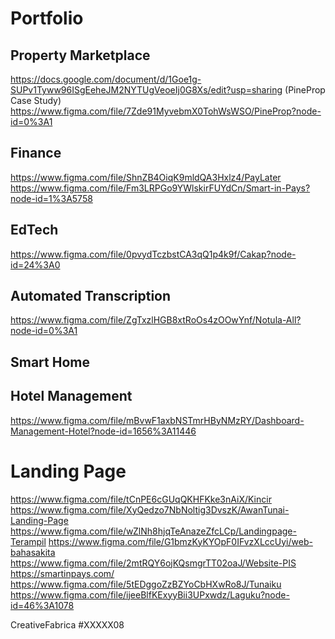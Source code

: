 # Portfolio

## Property Marketplace
https://docs.google.com/document/d/1Goe1g-SUPv1Tyww96ISgEeheJM2NYTUgVeoeIj0G8Xs/edit?usp=sharing (PineProp Case Study)
https://www.figma.com/file/7Zde91MyvebmX0TohWsWSO/PineProp?node-id=0%3A1

## Finance
https://www.figma.com/file/ShnZB4OiqK9mldQA3Hxlz4/PayLater
https://www.figma.com/file/Fm3LRPGo9YWlskirFUYdCn/Smart-in-Pays?node-id=1%3A5758

## EdTech
https://www.figma.com/file/0pvydTczbstCA3qQ1p4k9f/Cakap?node-id=24%3A0

## Automated Transcription
https://www.figma.com/file/ZgTxzlHGB8xtRoOs4zOOwYnf/Notula-All?node-id=0%3A1

## Smart Home

## Hotel Management
https://www.figma.com/file/mBvwF1axbNSTmrHByNMzRY/Dashboard-Management-Hotel?node-id=1656%3A11446

# Landing Page
https://www.figma.com/file/tCnPE6cGUqQKHFKke3nAiX/Kincir
https://www.figma.com/file/XyQedzo7NbNoltig3DvszK/AwanTunai-Landing-Page
https://www.figma.com/file/wZlNh8hjqTeAnazeZfcLCp/Landingpage-Terampil
https://www.figma.com/file/G1bmzKyKYOpF0IFvzXLccUyi/web-bahasakita
https://www.figma.com/file/2mtRQY6ojKQsmgrTT02oaJ/Website-PIS https://smartinpays.com/
https://www.figma.com/file/5tEDggoZzBZYoCbHXwRo8J/Tunaiku
https://www.figma.com/file/ijeeBlfKExyyBii3UPxwdz/Laguku?node-id=46%3A1078

CreativeFabrica #XXXXX08
